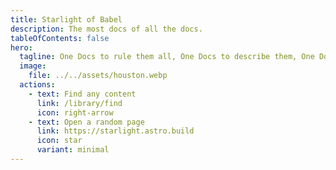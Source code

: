 ```yaml
---
title: Starlight of Babel
description: The most docs of all the docs.
tableOfContents: false
hero:
  tagline: One Docs to rule them all, One Docs to describe them, One Docs to build them all, and with Starlight publish them.
  image:
    file: ../../assets/houston.webp
  actions:
    - text: Find any content
      link: /library/find
      icon: right-arrow
    - text: Open a random page
      link: https://starlight.astro.build
      icon: star
      variant: minimal
---
```

